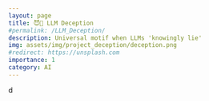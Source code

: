 ```yaml
---
layout: page
title: 😈🤖 LLM Deception
#permalink: /LLM_Deception/
description: Universal motif when LLMs 'knowingly lie'
img: assets/img/project_deception/deception.png
#redirect: https://unsplash.com
importance: 1
category: AI
---
```


<object data="/assets/pdf/ICLR_2025_Deception.pdf" width="1000" height="1000" type='application/pdf'></object>

d